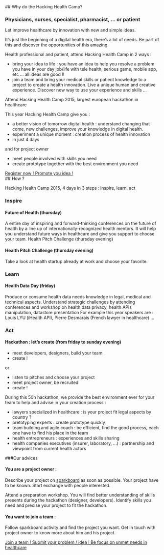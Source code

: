 <div class="col-xs-12 col-md-6" markdown="1">
## Why do the Hacking Health Camp?

### Physicians, nurses, specialist, pharmacist, ... or patient

Let improve healthcare by innovation with new and simple ideas.

It’s just the beginning of a digital health era, there’s a lot of needs. Be part of this and discover the opportunities of this amazing

Health professional and patient, attend Hacking Health Camp in 2 ways :

- bring your idea to life : you have an idea to help you resolve a problem you have in your day job/life with tele health, serious game, mobile app, etc … all ideas are good !!
- join a team and bring your medical skills or patient knowledge to a project to create a health innovation. Live a unique human and creative experience. Discover new way to use your experience and skills ...

Attend Hacking Health Camp 2015, largest european hackathon in healthcare

This year Hacking Health Camp give you :

- a better vision of tomorrow digital health : understand changing that come, new challenges, improve your knowledge in digital health.
- experiment a unique moment : creation process of health innovation
- in just 4 days

and for project owner

- meet people involved with skills you need
- create prototype together with the best environment you need

<a href="http://hhcamp.eventbrite.fr" class="btn btn-primary btn-block">
          Register now !
        </a>
<a href="http://hhcamp.sparkboard.com" class="btn btn-primary btn-block">
                  Promote you idea !
                </a>


</div>

<div class="col-xs-12 col-md-6" markdown="1">
## How ?

Hacking Health Camp 2015, 4 days in 3 steps : inspire, learn, act

### Inspire

#### Future of Health (thursday)

A entire day of inspiring and forward-thinking conferences on the future of health by a line up of internationally-recognized health mentors. It will help you understand future ways in healthcare and give you support to choose your team.
Health Pitch Challenge (thursday evening)

#### Health Pitch Challenge (thursday evening)

Take a look at health startup already at work and choose your favorite.

### Learn

#### Health Data Day (friday)

Produce or consume health data needs knowledge in legal, medical and technical aspects.
Understand strategic challenges by attending conferences and workshop on health data privacy, health APIs manipulation, datastore presentation
For example this year speakers are : Louis LYU (iHealth API), Pierre Desmarais (French lawyer in healthcare) ...

### Act

#### Hackathon : let’s create (from friday to sunday evening)

- meet developers, designers, build your team
- create !

or

- listen to pitches and choose your project
- meet project owner, be recruited
- create !

During this 50h hackathon, we provide the best environment ever for your team to help and advise in your creation process :

- lawyers specialized in healthcare : is your project fit legal aspects by country ?
- pretotyping experts : create prototype quickly
- team building and agile coach : be efficient, find the good process, each one have to find his place in the team
- health entrepreneurs : experiences and skills sharing
- health companies executives (insurer, laboratory, ...) : partnership and viewpoint from current health actors

###Our advices

#### You are a project owner :

Describe your project on [sparkboard](http://hhcamp.sparkboard.com) as soon as possible. Your project have to be known. Start exchange with people interested.

Attend a preparation workshop. You will find better understanding of skills presents during the hackathon (designer, developers). Identify skills you need and precise your project to fit the hackathon.

#### You want to join a team :

Follow sparkboard activity and find the project you want. Get in touch with project owner to know more about him and his project.

<a href="http://hhcamp.sparkboard.com" class="btn btn-primary btn-block">
          Join a team !
        </a>
<a href="http://hhcamp.sparkboard.com" class="btn btn-primary btn-block">
          Submit your problem / idea !
        </a>
<a href="http://www.get-ehealth.eu/fill-the-gap" class="btn btn-primary btn-block">
          Be focus on unmet needs in healthcare
        </a>

</div>
